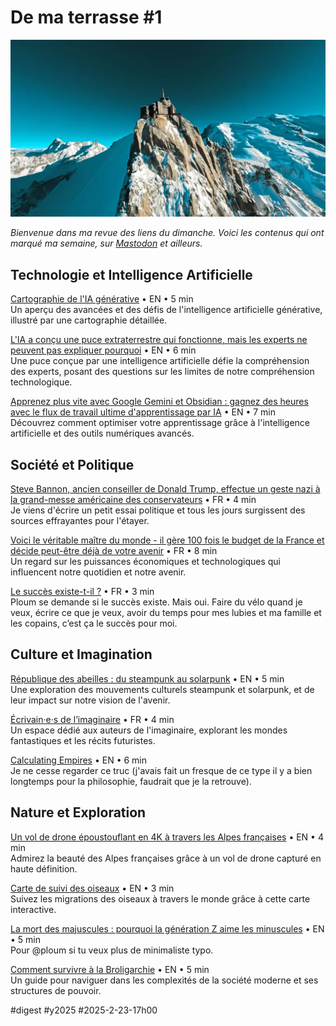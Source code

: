 # De ma terrasse #1

![French-Alps-Drone-Flight](_i/digest01.webp)

*Bienvenue dans ma revue des liens du dimanche. Voici les contenus qui ont marqué ma semaine, sur [Mastodon](https://mamot.fr/@tcrouzet) et ailleurs.*

## Technologie et Intelligence Artificielle

[Cartographie de l'IA générative](https://cartography-of-generative-ai.net/) • EN • 5 min  
Un aperçu des avancées et des défis de l'intelligence artificielle générative, illustré par une cartographie détaillée.

[L'IA a conçu une puce extraterrestre qui fonctionne, mais les experts ne peuvent pas expliquer pourquoi](https://futurism.com/the-byte/ai-designed-chip) • EN • 6 min  
Une puce conçue par une intelligence artificielle défie la compréhension des experts, posant des questions sur les limites de notre compréhension technologique.

[Apprenez plus vite avec Google Gemini et Obsidian : gagnez des heures avec le flux de travail ultime d'apprentissage par IA](https://www.geeky-gadgets.com/learn-faster-and-smarter-with-google-gemini-and-obsidian/) • EN • 7 min  
Découvrez comment optimiser votre apprentissage grâce à l'intelligence artificielle et des outils numériques avancés.

## Société et Politique

[Steve Bannon, ancien conseiller de Donald Trump, effectue un geste nazi à la grand-messe américaine des conservateurs](https://www.lemonde.fr/international/video/2025/02/21/steve-bannon-ancien-conseiller-de-donald-trump-fait-ce-qui-ressemble-a-un-salut-nazi-a-la-grand-messe-americaine-des-conservateurs_6557600_3210.html) • FR • 4 min  
Je viens d'écrire un petit essai politique et tous les jours surgissent des sources effrayantes pour l'étayer.

[Voici le véritable maître du monde - il gère 100 fois le budget de la France et décide peut-être déjà de votre avenir](https://www.journaldunet.com/intelligence-artificielle/1539223-bp1-le-veritable-maitre-du-monde/) • FR • 8 min  
Un regard sur les puissances économiques et technologiques qui influencent notre quotidien et notre avenir.

[Le succès existe-t-il ?](https://ploum.net/2025-02-18-le-succes.html) • FR • 3 min  
Ploum se demande si le succès existe. Mais oui. Faire du vélo quand je veux, écrire ce que je veux, avoir du temps pour mes lubies et ma famille et les copains, c’est ça le succès pour moi.

## Culture et Imagination

[République des abeilles : du steampunk au solarpunk](http://republicofthebees.blogspot.com/2008/04/from-steampunk-to-solarpunk.html) • EN • 5 min  
Une exploration des mouvements culturels steampunk et solarpunk, et de leur impact sur notre vision de l'avenir.

[Écrivain·e·s de l’imaginaire](https://fedidevs.com/s/NDU/) • FR • 4 min  
Un espace dédié aux auteurs de l'imaginaire, explorant les mondes fantastiques et les récits futuristes.

[Calculating Empires](https://calculatingempires.net) • EN • 6 min  
Je ne cesse regarder ce truc (j'avais fait un fresque de ce type il y a bien longtemps pour la philosophie, faudrait que je la retrouve).

## Nature et Exploration

[Un vol de drone époustouflant en 4K à travers les Alpes françaises](https://laughingsquid.com/drone-flight-french-alps/) • EN • 4 min  
Admirez la beauté des Alpes françaises grâce à un vol de drone capturé en haute définition.

[Carte de suivi des oiseaux](https://bbecquet.github.io/bird-tracking/) • EN • 3 min  
Suivez les migrations des oiseaux à travers le monde grâce à cette carte interactive.

[La mort des majuscules : pourquoi la génération Z aime les minuscules](https://www.theguardian.com/society/2025/feb/18/death-of-capital-letters-why-gen-z-loves-lowercase) • EN • 5 min  
Pour @ploum si tu veux plus de minimaliste typo.

[Comment survivre à la Broligarchie](https://broligarchy.substack.com/) • EN • 5 min  
Un guide pour naviguer dans les complexités de la société moderne et ses structures de pouvoir. 

#digest #y2025 #2025-2-23-17h00 
